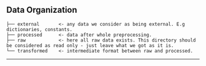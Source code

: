 Data Organization
------------

    ├── external       <- any data we consider as being external. E.g dictionaries, constants.
    ├── processed      <- data after whole preprocessing.
    ├── raw            <- here all raw data exists. This directory should be considered as read only - just leave what we got as it is.
    └── transformed    <- intermediate format between raw and processed.
    
--------

